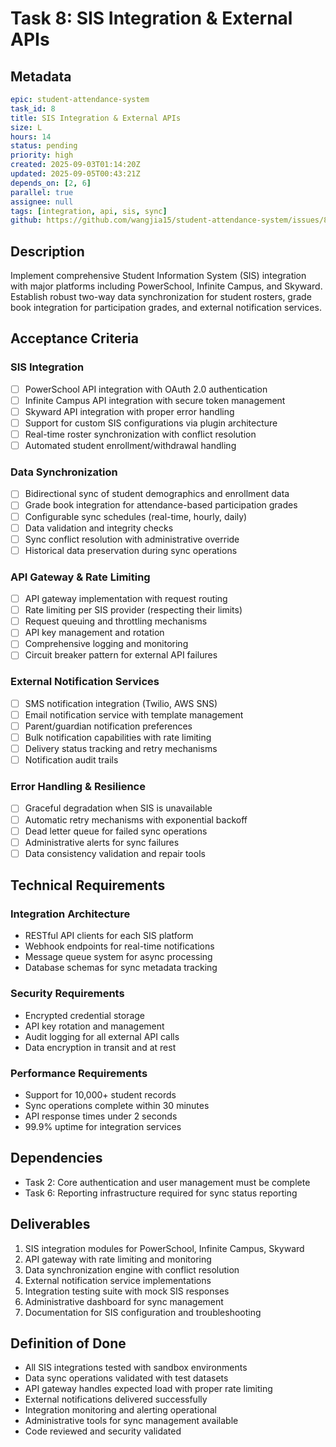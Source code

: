 # Task 8: SIS Integration & External APIs

## Metadata
```yaml
epic: student-attendance-system
task_id: 8
title: SIS Integration & External APIs
size: L
hours: 14
status: pending
priority: high
created: 2025-09-03T01:14:20Z
updated: 2025-09-05T00:43:21Z
depends_on: [2, 6]
parallel: true
assignee: null
tags: [integration, api, sis, sync]
github: https://github.com/wangjia15/student-attendance-system/issues/8
```

## Description

Implement comprehensive Student Information System (SIS) integration with major platforms including PowerSchool, Infinite Campus, and Skyward. Establish robust two-way data synchronization for student rosters, grade book integration for participation grades, and external notification services.

## Acceptance Criteria

### SIS Integration
- [ ] PowerSchool API integration with OAuth 2.0 authentication
- [ ] Infinite Campus API integration with secure token management
- [ ] Skyward API integration with proper error handling
- [ ] Support for custom SIS configurations via plugin architecture
- [ ] Real-time roster synchronization with conflict resolution
- [ ] Automated student enrollment/withdrawal handling

### Data Synchronization
- [ ] Bidirectional sync of student demographics and enrollment data
- [ ] Grade book integration for attendance-based participation grades
- [ ] Configurable sync schedules (real-time, hourly, daily)
- [ ] Data validation and integrity checks
- [ ] Sync conflict resolution with administrative override
- [ ] Historical data preservation during sync operations

### API Gateway & Rate Limiting
- [ ] API gateway implementation with request routing
- [ ] Rate limiting per SIS provider (respecting their limits)
- [ ] Request queuing and throttling mechanisms
- [ ] API key management and rotation
- [ ] Comprehensive logging and monitoring
- [ ] Circuit breaker pattern for external API failures

### External Notification Services
- [ ] SMS notification integration (Twilio, AWS SNS)
- [ ] Email notification service with template management
- [ ] Parent/guardian notification preferences
- [ ] Bulk notification capabilities with rate limiting
- [ ] Delivery status tracking and retry mechanisms
- [ ] Notification audit trails

### Error Handling & Resilience
- [ ] Graceful degradation when SIS is unavailable
- [ ] Automatic retry mechanisms with exponential backoff
- [ ] Dead letter queue for failed sync operations
- [ ] Administrative alerts for sync failures
- [ ] Data consistency validation and repair tools

## Technical Requirements

### Integration Architecture
- RESTful API clients for each SIS platform
- Webhook endpoints for real-time notifications
- Message queue system for async processing
- Database schemas for sync metadata tracking

### Security Requirements
- Encrypted credential storage
- API key rotation and management
- Audit logging for all external API calls
- Data encryption in transit and at rest

### Performance Requirements
- Support for 10,000+ student records
- Sync operations complete within 30 minutes
- API response times under 2 seconds
- 99.9% uptime for integration services

## Dependencies
- Task 2: Core authentication and user management must be complete
- Task 6: Reporting infrastructure required for sync status reporting

## Deliverables
1. SIS integration modules for PowerSchool, Infinite Campus, Skyward
2. API gateway with rate limiting and monitoring
3. Data synchronization engine with conflict resolution
4. External notification service implementations
5. Integration testing suite with mock SIS responses
6. Administrative dashboard for sync management
7. Documentation for SIS configuration and troubleshooting

## Definition of Done
- All SIS integrations tested with sandbox environments
- Data sync operations validated with test datasets
- API gateway handles expected load with proper rate limiting
- External notifications delivered successfully
- Integration monitoring and alerting operational
- Administrative tools for sync management available
- Code reviewed and security validated
